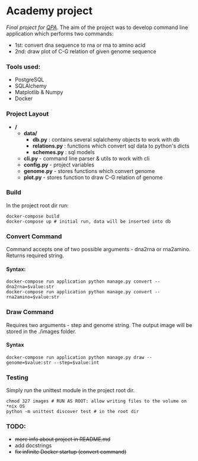 # Academy project

_Final project for [QPA](https://www.quantori.com/academy)_. The aim of the project was to develop command line application which performs two commands:
* 1st: convert dna sequence to rna or rna to amino acid
* 2nd: draw plot of C-G relation of given genome sequence

### Tools used:
* PostgreSQL
* SQLAlchemy
* Matplotlib & Numpy
* Docker

### Project Layout
* **/**
  * **data/**
    * **db.py** : contains several sqlalchemy objects to work with db 
    * **relations.py** : functions which convert sql data to python's dicts
    * **schemes.py** : sql models 
  * **cli.py** - command line parser & utils to work with cli
  * **config.py** - project variables
  * **genome.py** - stores functions which convert genome 
  * **plot.py** - stores function to draw C-G relation of genome


### Build
In the project root dir run:
```
docker-compose build
docker-compose up # initial run, data will be inserted into db
```

### Convert Command
Command accepts one of two possible arguments - dna2rna or rna2amino. Returns required string. 
#### Syntax:
```
docker-compose run application python manage.py convert --dna2rna=$value:str
docker-compose run application python manage.py convert --rna2amino=$value:str 
```

### Draw Command
Requires two arguments - step and genome string. The output image will be stored in the ./images folder.
#### Syntax
```
docker-compose run application python manage.py draw --genome=$value:str --step=$value:int 
```

### Testing
Simply run the unittest module in the project root dir.
```
chmod 327 images # RUN AS ROOT: allow writing files to the volume on *nix OS 
python -m unittest discover test # in the root dir
```

### TODO:
* ~~more info about project in README.md~~
* add docstrings 
* ~~fix infinite Docker startup (convert command)~~
